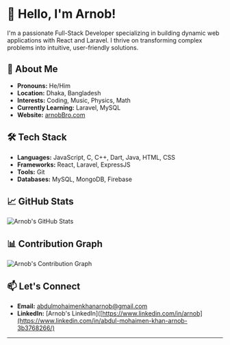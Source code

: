 # 👋 Hello, I'm Arnob!

I'm a passionate Full-Stack Developer specializing in building dynamic web applications with React and Laravel. I thrive on transforming complex problems into intuitive, user-friendly solutions.

## 🚀 About Me

- **Pronouns:** He/Him
- **Location:** Dhaka, Bangladesh
- **Interests:** Coding, Music, Physics, Math
- **Currently Learning:** Laravel, MySQL
- **Website:** [arnobBro.com](https://arnobBro.com)

## 🛠️ Tech Stack

- **Languages:** JavaScript, C, C++, Dart, Java, HTML, CSS
- **Frameworks:** React, Laravel, ExpressJS
- **Tools:** Git
- **Databases:** MySQL, MongoDB, Firebase

## 📈 GitHub Stats

![Arnob's GitHub Stats](https://github-readme-stats.vercel.app/api?username=arnob-bro&show_icons=true&theme=radical)

## 📊 Contribution Graph

![Arnob's Contribution Graph](https://github-readme-activity-graph.vercel.app/graph?username=arnob-bro&theme=radical)

## 📫 Let's Connect

- **Email:** [abdulmohaimenkhanarnob@gmail.com](mailto:abdulmohaimenkhanarnob@mail.com)
- **LinkedIn:** [Arnob's LinkedIn]([https://www.linkedin.com/in/arnob](https://www.linkedin.com/in/abdul-mohaimen-khan-arnob-3b3768266/)

---
